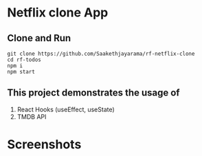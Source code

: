 # Netflix clone App

## Clone and Run

```
git clone https://github.com/Saakethjayarama/rf-netflix-clone
cd rf-todos
npm i
npm start
```

## This project demonstrates the usage of

1. React Hooks (useEffect, useState)
2. TMDB API

# Screenshots

